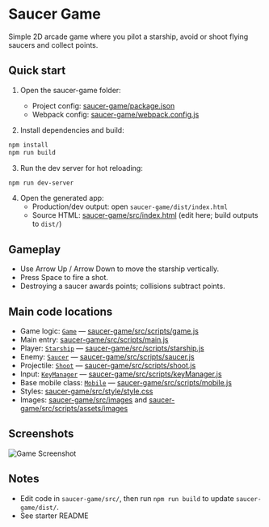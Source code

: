 # Saucer Game

Simple 2D arcade game where you pilot a starship, avoid or shoot flying saucers and collect points.

## Quick start

1. Open the saucer-game folder:
   - Project config: [saucer-game/package.json](saucer-game/package.json)
   - Webpack config: [saucer-game/webpack.config.js](saucer-game/webpack.config.js)

2. Install dependencies and build:
```sh
npm install
npm run build
```

3. Run the dev server for hot reloading:
```sh
npm run dev-server
```

4. Open the generated app:
   - Production/dev output: open `saucer-game/dist/index.html`
   - Source HTML: [saucer-game/src/index.html](saucer-game/src/index.html) (edit here; build outputs to `dist/`)

## Gameplay

- Use Arrow Up / Arrow Down to move the starship vertically.
- Press Space to fire a shot.
- Destroying a saucer awards points; collisions subtract points.

## Main code locations

- Game logic: [`Game`](saucer-game/src/scripts/game.js) — [saucer-game/src/scripts/game.js](saucer-game/src/scripts/game.js)  
- Main entry: [saucer-game/src/scripts/main.js](saucer-game/src/scripts/main.js)  
- Player: [`Starship`](saucer-game/src/scripts/starship.js) — [saucer-game/src/scripts/starship.js](saucer-game/src/scripts/starship.js)  
- Enemy: [`Saucer`](saucer-game/src/scripts/saucer.js) — [saucer-game/src/scripts/saucer.js](saucer-game/src/scripts/saucer.js)  
- Projectile: [`Shoot`](saucer-game/src/scripts/shoot.js) — [saucer-game/src/scripts/shoot.js](saucer-game/src/scripts/shoot.js)  
- Input: [`KeyManager`](saucer-game/src/scripts/keyManager.js) — [saucer-game/src/scripts/keyManager.js](saucer-game/src/scripts/keyManager.js)  
- Base mobile class: [`Mobile`](saucer-game/src/scripts/mobile.js) — [saucer-game/src/scripts/mobile.js](saucer-game/src/scripts/mobile.js)  
- Styles: [saucer-game/src/style/style.css](saucer-game/src/style/style.css)  
- Images: [saucer-game/src/images](saucer-game/src/images) and [saucer-game/src/scripts/assets/images](saucer-game/src/scripts/assets/images)

## Screenshots

    
![Game Screenshot](saucer-game/docs/screenshot.png)


## Notes

- Edit code in `saucer-game/src/`, then run `npm run build` to update `saucer-game/dist/`.
- See starter README